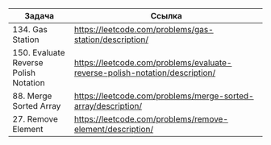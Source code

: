 
| Задача                                | Ссылка                                                                      |
| ------------------------------------- | --------------------------------------------------------------------------- |
| 134. Gas Station                      | https://leetcode.com/problems/gas-station/description/                      |
| 150. Evaluate Reverse Polish Notation | https://leetcode.com/problems/evaluate-reverse-polish-notation/description/ |
| 88. Merge Sorted Array                | https://leetcode.com/problems/merge-sorted-array/description/               |
| 27. Remove Element                    | https://leetcode.com/problems/remove-element/description/                   |

